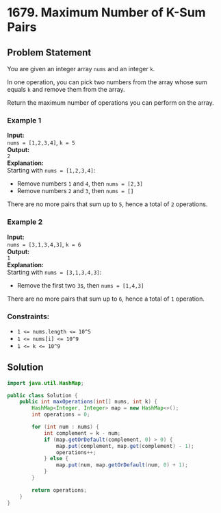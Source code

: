 # 1679. Maximum Number of K-Sum Pairs

## Problem Statement

You are given an integer array `nums` and an integer `k`.

In one operation, you can pick two numbers from the array whose sum equals `k` and remove them from the array.

Return the maximum number of operations you can perform on the array.

### Example 1

**Input:**  
`nums = [1,2,3,4]`, `k = 5`  
**Output:**  
`2`  
**Explanation:**  
Starting with `nums = [1,2,3,4]`:  
- Remove numbers `1` and `4`, then `nums = [2,3]`
- Remove numbers `2` and `3`, then `nums = []`

There are no more pairs that sum up to `5`, hence a total of `2` operations.

### Example 2

**Input:**  
`nums = [3,1,3,4,3]`, `k = 6`  
**Output:**  
`1`  
**Explanation:**  
Starting with `nums = [3,1,3,4,3]`:  
- Remove the first two `3`s, then `nums = [1,4,3]`

There are no more pairs that sum up to `6`, hence a total of `1` operation.

### Constraints:
- `1 <= nums.length <= 10^5`
- `1 <= nums[i] <= 10^9`
- `1 <= k <= 10^9`

## Solution

```java
import java.util.HashMap;

public class Solution {
    public int maxOperations(int[] nums, int k) {
        HashMap<Integer, Integer> map = new HashMap<>();
        int operations = 0;

        for (int num : nums) {
            int complement = k - num;
            if (map.getOrDefault(complement, 0) > 0) {
                map.put(complement, map.get(complement) - 1);
                operations++;
            } else {
                map.put(num, map.getOrDefault(num, 0) + 1);
            }
        }

        return operations;
    }
}
```
